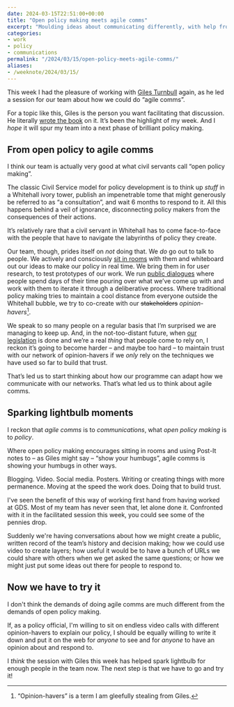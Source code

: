 ```yaml
---
date: 2024-03-15T22:51:00+00:00
title: "Open policy making meets agile comms"
excerpt: "Moulding ideas about communicating differently, with help from an expert."
categories:
- work
- policy
- communications
permalink: "/2024/03/15/open-policy-meets-agile-comms/"
aliases:
- /weeknote/2024/03/15/
---
```


This week I had the pleasure of working with [Giles Turnbull](//gilest.org) again, as he led a session for our team about how we could do “agile comms”.

For a topic like this, Giles is the person you want facilitating that discussion. He literally [wrote the book](https://agilecommshandbook.com) on it. It’s been the highlight of my week. And I *hope* it will spur my team into a next phase of brilliant policy making.

## From open policy to agile comms

I think our team is actually very good at what civil servants call “open policy making”. 

The classic Civil Service model for policy development is to think up *stuff* in a Whitehall ivory tower, publish an impenetrable tome that might generously be referred to as “a consultation”, and wait 6 months to respond to it. All this happens behind a veil of ignorance, disconnecting policy makers from the consequences of their actions.

It’s relatively rare that a civil servant in Whitehall has to come face-to-face with the people that have to navigate the labyrinths of policy they create.

Our team, though, prides itself on *not* doing that. We *do* go out to talk to people. We actively and consciously [sit in rooms](https://www.linkedin.com/posts/graham-francis-8aa80313_dsit-digitalidentity-activity-7162411050959552512-pEL8) with them and whiteboard out our ideas to make our policy in real time. We bring them in for user research, to test prototypes of our work. We run [public dialogues](https://www.gov.uk/government/publications/public-dialogue-on-trust-in-digital-identity-services) where people spend days of their time pouring over what we’ve come up with and work with them to iterate it through a deliberative process. Where traditional policy making tries to maintain a cool distance from everyone outside the Whitehall bubble, we try to co-create with our ~~stakeholders~~ *opinion-havers*[^opinion-havers].

[^opinion-havers]: “Opinion-havers” is a term I am gleefully stealing from Giles.

We speak to so many people on a regular basis that I’m surprised we are managing to keep up. And, in the not-too-distant future, when [our legislation](https://bills.parliament.uk/bills/3430) is done and we’re a real *thing* that people come to rely on, I reckon it’s going to become harder – and maybe too hard – to maintain trust with our network of opinion-havers if we *only* rely on the techniques we have used so far to build that trust.

That’s led us to start thinking about how our programme can adapt how we communicate with our networks. That’s what led us to think about agile comms.

## Sparking lightbulb moments

I reckon that *agile comms* is to *communications*, what *open policy making* is to *policy*. 

Where open policy making encourages sitting in rooms and using Post-It notes to – as Giles might say – “show your humbugs”, agile comms is showing your humbugs in other ways. 

Blogging. Video. Social media. Posters. Writing or creating things with more permanence. Moving at the speed the work does. Doing that to build trust.

I've seen the benefit of this way of working first hand from having worked at GDS. Most of my team has never seen that, let alone done it. Confronted with it in the facilitated session this week, you could see some of the pennies drop. 

Suddenly we're having conversations about how we might create a public, written record of the team’s history and decision making; how we could use video to create layers; how useful it would be to have a bunch of URLs we could share with others when we get asked the same questions; or how we might just put some ideas out there for people to respond to.

## Now we have to try it

I don't think the demands of doing agile comms are much different from the demands of open policy making. 

If, as a policy official, I'm willing to sit on endless video calls with different opinion-havers to explain our policy, I should be equally willing to write it down and put it on the web for *anyone* to see and for *anyone* to have an opinion about and respond to.

I *think* the session with Giles this week has helped spark lightbulb for enough people in the team now. The next step is that we have to go and try it!